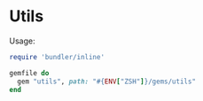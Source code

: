 # Utils

Usage:

```ruby
require 'bundler/inline'

gemfile do
  gem "utils", path: "#{ENV["ZSH"]}/gems/utils"
end
```

